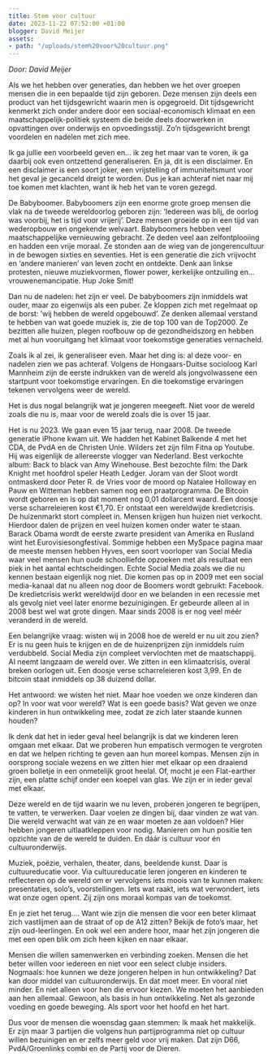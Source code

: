 ```yaml
---
title: Stem voor cultuur
date: 2023-11-22 07:52:00 +01:00
blogger: David Meijer
assets:
- path: "/uploads/stem%20voor%20cultuur.png"
---
```


*Door: David Meijer*

Als we het hebben over generaties, dan hebben we het over groepen mensen die in een bepaalde tijd zijn geboren. Deze mensen zijn deels een product van het tijdsgewricht waarin men is opgegroeid. Dit tijdsgewricht kenmerkt zich onder andere door een sociaal-economisch klimaat en een maatschappelijk-politiek systeem die beide deels doorwerken in opvattingen over onderwijs en opvoedingsstijl. Zo’n tijdsgewricht brengt voordelen en nadelen met zich mee.

Ik ga jullie een voorbeeld geven en… ik zeg het maar van te voren, ik ga daarbij ook even ontzettend generaliseren. En ja, dit is een disclaimer. En een disclaimer is een soort joker, een vrijstelling of immuniteitsmunt voor het geval je gecanceld dreigt te worden. Dus je kan achteraf niet naar mij toe komen met klachten, want ik heb het van te voren gezegd.

De Babyboomer.
Babyboomers zijn een enorme grote groep mensen die vlak na de tweede wereldoorlog geboren zijn: ‘Iedereen was blij, de oorlog was voorbij, het is tijd voor vrijerij’. Deze mensen groeide op in een tijd van wederopbouw en ongekende welvaart. Babyboomers hebben veel maatschappelijke vernieuwing gebracht. Ze deden veel aan zelfontplooiing en hadden een vrije moraal. Ze stonden aan de wieg van de jongerencultuur in de bewogen sixties en seventies. Het is een generatie die zich vrijvocht en ‘andere manieren’ van leven zocht en ontdekte. Denk aan linkse protesten, nieuwe muziekvormen, flower power, kerkelijke ontzuiling en… vrouwenemancipatie. Hup Joke Smit!

Dan nu de nadelen: het zijn er veel. De babyboomers zijn inmiddels wat ouder, maar zo eigenwijs als een puber. Ze kloppen zich met regelmaat op de borst: ’wij hebben de wereld opgebouwd’. Ze denken allemaal verstand te hebben van wat goede muziek is, zie de top 100 van de Top2000. Ze bezitten alle huizen, plegen roofbouw op de gezondheidszorg en hebben met al hun vooruitgang het klimaat voor toekomstige generaties vernacheld.

Zoals ik al zei, ik generaliseer even.
Maar het ding is: al deze voor- en nadelen zien we pas achteraf. Volgens de Hongaars-Duitse socioloog Karl Mannheim zijn de eerste indrukken van de wereld als jongvolwassene een startpunt voor toekomstige ervaringen. En die toekomstige ervaringen tekenen vervolgens weer de wereld. 

Het is dus nogal belangrijk wat je jongeren meegeeft. Niet voor de wereld zoals die nu is, maar voor de wereld zoals die is over 15 jaar.

Het is nu 2023. We gaan even 15 jaar terug, naar 2008. De tweede generatie iPhone kwam uit. We hadden het Kabinet Balkende 4 met het CDA, de PvdA en de Christen Unie. Wilders zet zijn film Fitna op Youtube. Hij was eigenlijk de allereerste vlogger van Nederland. Best verkochte album: Back to black van Amy Winehouse. Best bezochte film: the Dark Knight met hoofdrol speler Heath Ledger. Joram van der Sloot wordt ontmaskerd door Peter R. de Vries voor de moord op Natalee Holloway en Pauw en Witteman hebben samen nog een praatprogramma. De Bitcoin wordt geboren en is op dat moment nog 0,01 dollarcent waard. Een doosje verse scharreleieren kost €1,70. Er ontstaat een wereldwijde kredietcrisis. De huizenmarkt stort compleet in. Mensen krijgen hun huizen niet verkocht. Hierdoor dalen de prijzen en veel huizen komen onder water te staan. Barack Obama wordt de eerste zwarte president van Amerika en Rusland wint het Eurovisiesongfestival. Sommige hebben een MySpace pagina maar de meeste mensen hebben Hyves, een soort voorloper van Social Media waar veel mensen hun oude schoolliefde opzoeken met als resultaat een piek in het aantal echtscheidingen. Echte Social Media zoals we die nu kennen bestaan eigenlijk nog niet. Die komen pas op in 2009 met een social media-kanaal dat nu alleen nog door de Boomers wordt gebruikt: Facebook. De kredietcrisis werkt wereldwijd door en we belanden in een recessie met als gevolg niet veel later enorme bezuinigingen. Er gebeurde alleen al in 2008 best wel wat grote dingen. Maar sinds 2008 is er nog veel méér veranderd in de wereld.

Een belangrijke vraag: wisten wij in 2008 hoe de wereld er nu uit zou zien? Er is nu geen huis te krijgen en de de huizenprijzen zijn inmiddels ruim verdubbeld. Social Media zijn compleet vervlochten met de maatschappij. AI neemt langzaam de wereld over. We zitten in een klimaatcrisis, overal breken oorlogen uit. Een doosje verse scharreleieren kost 3,99. En de bitcoin staat inmiddels op 38 duizend dollar. 

Het antwoord: we wisten het niet. Maar hoe voeden we onze kinderen dan op? In voor wat voor wereld? Wat is een goede basis? Wat geven we onze kinderen in hun ontwikkeling mee, zodat ze zich later staande kunnen houden?

Ik denk dat het in ieder geval heel belangrijk is dat we kinderen leren omgaan met elkaar. Dat we proberen hun empatisch vermogen te vergroten en dat we helpen richting te geven aan hun moreel kompas. Mensen zijn in oorsprong sociale wezens en we zitten hier met elkaar op een draaiend groen bolletje in een onmetelijk groot heelal. Of, mocht je een Flat-earther zijn, een platte schijf onder een koepel van glas. We zijn er in ieder geval met elkaar.

Deze wereld en de tijd waarin we nu leven, proberen jongeren te begrijpen, te vatten, te verwerken. Daar voelen ze dingen bij, daar vinden ze wat van. Die wereld verwacht wat van ze en waar moeten ze aan voldoen? Hier hebben jongeren uitlaatkleppen voor nodig. Manieren om hun positie ten opzichte van de de wereld te duiden. En dáár is cultuur voor én cultuuronderwijs. 

Muziek, poëzie, verhalen, theater, dans, beeldende kunst. Daar is cultuureducatie voor. Via cultuureducatie leren jongeren en kinderen te reflecteren op de wereld om er vervolgens iets moois van te kunnen maken: presentaties, solo’s, voorstellingen. Iets wat raakt, iets wat verwondert, iets wat onze ogen opent. Zij zijn ons moraal kompas van de toekomst. 

En je ziet het terug…. Want wie zijn die mensen die voor een beter klimaat zich vastlijmen aan de straat of op de A12 zitten? Bekijk de foto’s maar, het zijn oud-leerlingen. En ook wel een andere hoor, maar het zijn jongeren die met een open blik om zich heen kijken en naar elkaar. 

Mensen die willen samenwerken en verbinding zoeken. Mensen die het beter willen voor iedereen en niet voor een select clubje insiders. Nogmaals: hoe kunnen we deze jongeren helpen in hun ontwikkeling? Dat kan door middel van cultuuronderwijs. En dat moet meer. En vooral niet minder. En niet alleen voor hen die ervoor kiezen. We moeten het aanbieden aan hen allemaal. Gewoon, als basis in hun ontwikkeling. Net als gezonde voeding en goede beweging. Als sport voor het hoofd en het hart.

Dus voor de mensen die woensdag gaan stemmen: Ik maak het makkelijk. Er zijn maar 3 partijen die volgens hun partijprogramma níet op cultuur willen bezuinigen en er zelfs meer geld voor vrij maken. Dat zijn D66, PvdA/Groenlinks combi en de Partij voor de Dieren.
